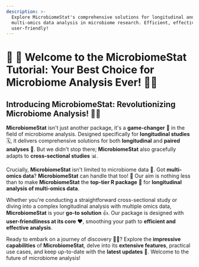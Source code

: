 ```yaml
---
description: >-
  Explore MicrobiomeStat's comprehensive solutions for longitudinal and
  multi-omics data analysis in microbiome research. Efficient, effective, and
  user-friendly!
---
```


# 🥳 🎉 Welcome to the MicrobiomeStat Tutorial: Your Best Choice for Microbiome Analysis Ever! 🧬🔬

## **Introducing MicrobiomeStat: Revolutionizing Microbiome Analysis! 🚀🧬**

**MicrobiomeStat** isn't just another package, it's a **game-changer** 🎯 in the field of microbiome analysis. Designed specifically for **longitudinal studies** 🗓️, it delivers comprehensive solutions for both **longitudinal** and **paired analyses** 🧪. But we didn't stop there; **MicrobiomeStat** also gracefully adapts to **cross-sectional studies** 📊.

Crucially, **MicrobiomeStat** isn't limited to microbiome data 🔬. Got **multi-omics data**? **MicrobiomeStat** can handle that too! 🎉 Our aim is nothing less than to make **MicrobiomeStat** the **top-tier R package** 🥇 for **longitudinal analysis of multi-omics data**.

Whether you're conducting a straightforward cross-sectional study or diving into a complex longitudinal analysis with multiple omics data, **MicrobiomeStat** is your **go-to solution** 👍. Our package is designed with **user-friendliness at its core** ❤️, smoothing your path to **efficient and effective analysis**.

Ready to embark on a journey of discovery 🚀🌌? Explore the **impressive capabilities** of **MicrobiomeStat**, delve into its **extensive features**, practical use cases, and keep up-to-date with the **latest updates** 🔔. Welcome to the future of microbiome analysis!
